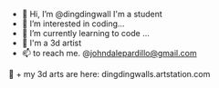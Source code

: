 - 👋 Hi, I’m @dingdingwall I'm a student
- 👀 I’m interested in coding...
- 🌱 I’m currently learning to code ...
- 🎨 I'm a 3d artist
- 📫 to reach me. @johndalepardillo@gmail.com 

🎨 + my 3d arts are here: dingdingwalls.artstation.com


<!---
dingdingwall/dingdingwall is a ✨ special ✨ repository because its `README.md` (this file) appears on your GitHub profile.
You can click the Preview link to take a look at your changes.
--->
